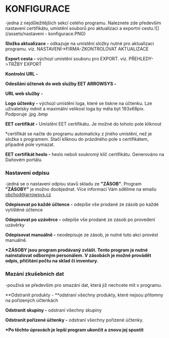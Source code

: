 # KONFIGURACE

-jedna z nejdůležitějších sekcí celého programu. Naleznete zde především nastavení certifikátu, umístění souborů pro aktualizaci a exportní cestu.![](/assets/nastaveni - konfigurace.PNG)

**Složka aktualizace -** odkazuje na umístění složky nutné pro aktualizaci programu. viz. NASTAVENÍ-&gt;FIRMA-ZKONTROLOVAT AKTUALIZACE

**Export cesta -** výchozí umístění souboru pro EXPORT. viz. PŘEHLEDY-&gt;TRŽBY EXPORT

**Kontrolní URL -**

**Odesílání účtenek do web služby EET ARROWSYS -**

**URL web služby -**

**Logo účtenky -** výchozí umístění loga, které se tiskne na účtenku. Lze uživatelsky měnit a maximální velikost loga by měla být 193x68pix. Podporuje .jpg .bmp

**EET certifikát -** Umístění EET certifikátu. Je možné do tohoto pole kliknout

\*certifikát se načte do programu automaticky z jiného umístění, než je složka s programem. Stačí kliknou do prázdného pole s certifikátem, případně pole vymazat.

**EET certifikát heslo -** heslo neboli soukromý klíč certifikátu. Generováno na Daňovém portálu.

### Nastavení odpisu

-jedná se o nastavení odpisu stavů skladu ze **"ZÁSOB"**. Program **"ZÁSOBY"** je možno doobjednat. Více informací Vám sdělíme na emailu obchod@arrowsys.cz

**Odepisovat po každé účtence -** odepíše vše prodané ze zásob po každé vytištěné účtence

**Odepisovat po uzávěrce -** odepíše vše prodané ze zásob po provedení uzávěrky

**Odepisovat manuálně -** neodepisuje ze zásob, je nutné tuto akci provést manuálně.

**\*ZÁSOBY jsou program prodávaný zvlášt. Tento program je nutné nainstalovat odborným personálem. V zásobách je možné provádět odpis, přičítání počtu na sklad či inventury.**

### Mazání zkušebních dat

-používá se především pro smazání dat, která již nechcete mít v programu.

**Odstranit produkty - **odstraní všechny produkty, které nejsou přítomny na pořízených účtenkách

**Odstranit skupiny -** odstraní všechny skupiny

**Odstranit pořízené účtenky -** odstraní všechny pořízené účtenky.

**\*Po těchto úpravách je lepší program ukončit a znovu jej spustit**

